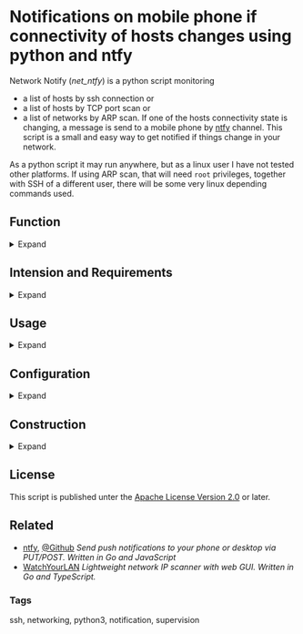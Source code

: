# Notifications on mobile phone if connectivity of hosts changes using python and ntfy
Network Notify (*net_ntfy*) is a python script monitoring
* a list of hosts by ssh connection or 
* a list of hosts by TCP port scan or
* a list of networks by ARP scan.
If one of the hosts connectivity state is changing, a message is send to a mobile phone by [ntfy](https://ntfy.sh/) channel.
This script is a small and easy way to get notified if things change in your network.

As a python script it may run anywhere, but as a linux user I have not tested other platforms.
If using ARP scan, that will need `root` privileges, together with SSH of a different user, there will be some very linux depending commands used.

## Function

<details>
  <summary>Expand</summary>

In a [YAML file](net_ntfy.yaml) the configuration can be written, with
* the ntfy channel
* a list of hosts to check by ssh
* a list of hosts and ports to check by TCP connect
* a list of networks to monitor by ARP scan
* for each entry above a period of time in minutes for repeated check.
* a list of MAC or IP addresses to be ignored

If the state of a host is changing (appears or disappears), you get a notification by ntfy on your mobile phone.

</details>

## Intension and Requirements

<details>
  <summary>Expand</summary>

This script is intended to work on small embedded linux systems to keep track of devices in a personal networking environment.
It is intended to run on any device on the network without special interfaces or privileges.
It is a lightweight script easily running in a python environment with very few further dependencies.
If SSH monitoring is used, the ssh command with configured hosts in `.ssh/config` is needed.
For SSH logon keys and an agent shall be in operation.
The TCP port monitoring is implemented completely inside python without further needs.
The ARP scan needs `root` privileges.

This script may run with some restrictions (see [Users to use](#users-to-use)) as a daemon process on any linux device.
It may operate a as network monitoring service on a home server or any other small device (Raspberry Pi, NanoPi, ...).

</details>

## Usage

<details>
  <summary>Expand</summary>

* Get from here `git clone https://github.com/mhgue/net_ntfy.git`
* Edit [net_ntfy.yaml](net_ntfy.yaml) to fit own ntfy channel and hosts to monitor.
* Install Python3 and needed modules (see [requirements.txt](requirements.txt)).
* Run [net_ntfy.py](net_ntfy.py)

For easy usage there is a [bash script](net_ntfy.sh) that creates a python virtual environment and installs dependencies inside.
So the convenient usage is:
* `git clone https://github.com/mhgue/net_ntfy.git`
* edit [net_ntfy.yaml](net_ntfy.yaml)
* run [net_ntfy.sh](net_ntfy.sh)

### Using ntfy
To use ntfy you need to install the [ntfy app](https://play.google.com/store/apps/details?id=io.heckel.ntfy&hl=en) on your mobile phone and create a channel name.
This channel name must be entered in the [YAML config file](net_ntfy.yaml).

### Using ARP Scans
To perform an ARP scan, the script needs to be executed with `root` privileges.
Therefore is lust be started with `sudo` or from a service already provided with `root` privileges.

CAUTION: You should not execute any script from Github et al. with `root` privileges!
So this is the perfect moment to have a look at the source code to find out if you can trust this script.
This is one of the reasons, why scripts like this are made in one file and hopefully reasonable readable.
You may ask an AI if you can trust this script, just as an additional opinion.
Make sure this script doesn't kill small cats or doing any other harm to your surroundings.

### Testing and Debug
The python script [net_ntfy.py](net_ntfy.py) has command line options for debug and diagnosis.
* **-m *n*** With this option the number of seconds per minute can be set to a value different to 60. This can be used to testing in time-lapse (e.g. -m 5), or the other way round to run the script with enlarged check intervals (e.g. -m 120).
* **-c *filename*** Name of the YAML file to read config from. If not provided, a file with the name of the script and the ending `.yaml` is searched in the current working directory and the location of the script.
* **-v** Is a flag for verbose logging of the script actions.
* **-h** Can be used to get a list of the options available.

</details>

## Configuration

<details>
  <summary>Expand</summary>

Configuration is done by a YAML file.
This file may be provided by **-c *filename***.
If not provided by command line, there is a list of locations and names where the script is looking for a config file:
* `./net_ntfy_prio.yaml` *Basename of script without `.py` (even if changed) with `_prio.yaml` appended in current directory.*
* `./net_ntfy.yaml` *Basename of script without `.py` (even if changed) with `.yaml` appended in current directory.*
* *script_dir*`/net_ntfy_prio.yaml` *Basename of script without `.py` (even if changed) with `_prio.yaml` appended in the same directory as the script is located.*
* *script_dir*`/net_ntfy_prio.yaml` *Basename of script without `.py` (even if changed) with `.yaml` appended in the same directory as the script is located.*

The file shall be in [YAML format](https://en.wikipedia.org/wiki/YAML) and may contain the following entries:
* `ntfy:` with the parameter `channel:` to provide the ntfy channel to be used.
* `ssh:` a list of entries with parameters
  * `host:` Name of the ssh connection as defined in your `.ssh/config`. This is the only parameter needed.
  * `period:` Period of time in minutes for periodic check of this SSH connection.
  * `user:` User to execute `ssh` command if running as `root`. Default is not to change the user or if called via `sudo` use the original user from `SUDO_USER` environment variable.
  * `sock_type:` Substring of the path to the SSH agents socket to be used (e.g. '/keyring/', '/gnupg/', '/gcr/'). This is needed if there are several sockets used to identify the correct type.
* `tcp:` a list of entries with parameters
  * `host:` Hostname or IP address of the device to monitor. This is the only parameter needed.
  * `port:` Port to be monitored. Default is 22 for SSH. You may use 80 for HTTP, 443 for HTTPS or any other.
  * `period:` Period of time in minutes for periodic check of this TCP port connection.
* `arp:` a list of networks to be monitored by ARP scan.
  * `net:` Network address in [CIDR](https://en.wikipedia.org/wiki/Classless_Inter-Domain_Routing) notation (e.g. `192.168.1.0/24`). The default is to use the network used as default route.
  * `period:` Period of time in minutes for periodic check of this network.
  * `timeout:` Time in seconds to wait for ARP request reply.
  * `scan:` Number of times to repeat the ARP request and accumulate results.
  * `validation:` Number of consecutive attempts to assume a device as being disappeared.
* `ignore:` a list of entries to be ignored for detection and reporting on ARP scans. Not networks or wildcards supported.
  * `mac:` MAC address to be ignored
  * `ip:` IP address to be ignored

Do read the [example provided here](net_ntfy.yaml).

### Users to use
This script can be executed in three different ways:
* As an ordinary non privileged user. In this way the ARP scan can not be used for monitoring.
* As `root` user using `root` SSH. In this way ARP scan and SSH probes can be used, but there must be a ssh agent running for SSH key used by `root`. This configuration is not very save.
* As `root` user but using non privileged users SSH. This is a litte complicated, because the `root` user needs to find out the SSH agents socket of the non privileged user.

Using SSH connection probes is not practical for operation of the script as a daemon.
There will be no one to enter the passphrase on system startup.
Therefore if running as a daemon there are two options:
* Running as a non privileged user using TCP port probes only. By far the saves setup.
* Running as `root` using a combination of TCP probes and ARP scan only.

</details>

## Construction

<details>
  <summary>Expand</summary>

The script is constructed in an OOP manner in classes:
* `Config` A class to guess the location of the configuration file, if not provided explicit. It is reading the file and providing configuration.
* `SendNTFY` A class to send a notification using ntfy service.
* `TimedFunctionQueue` A class providing a timed queue of functions to be called. This enables cooperative execution of many tests with independent periods without the need of multithreading.
* `Test_SSH` A class to execute SSH connection tests.
* `Test_TCP` A class to execute TCP port connection tests.
* `Test_ARP` A class to execute ARP scans of networks.

Further version may provide additional `Test_*` classes.

### Logging
A function decorator is provided for more detailed logging if **-v** option is used.
The decorator is wrapping the function and logging function calls and returns with their parameters.
For member functions the class name is logged.

</details>

## License
This script is published unter the [Apache License Version 2.0](LICENSE) or later.

## Related
* [ntfy](https://ntfy.sh/), [@Github](https://github.com/binwiederhier/ntfy) *Send push notifications to your phone or desktop via PUT/POST. Written in Go and JavaScript*
* [WatchYourLAN](https://github.com/aceberg/WatchYourLAN) *Lightweight network IP scanner with web GUI. Written in Go and TypeScript.*

### Tags
ssh, networking, python3, notification, supervision
